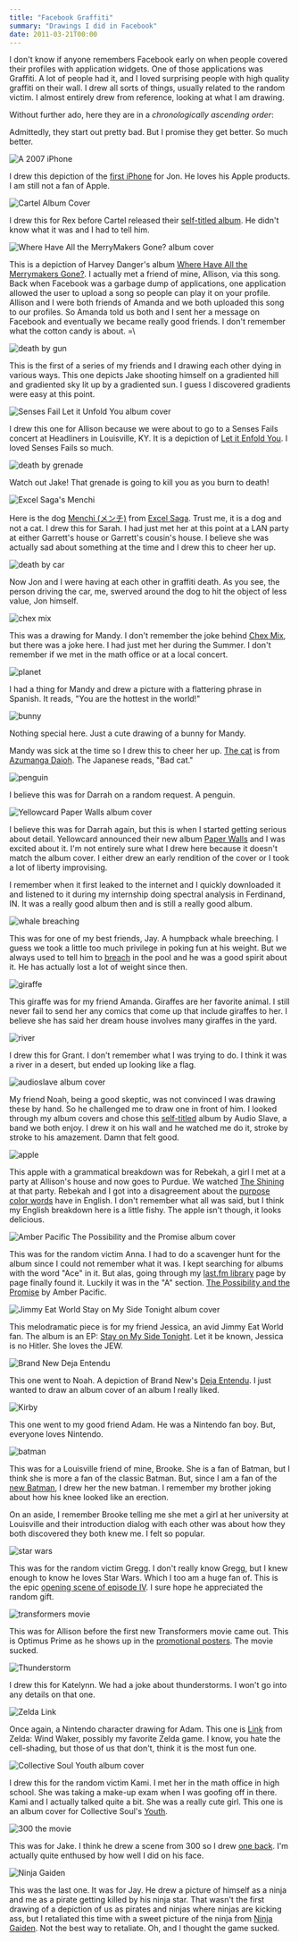 ```yaml
---
title: "Facebook Graffiti"
summary: "Drawings I did in Facebook"
date: 2011-03-21T00:00
---
```

<post-header />

I don't know if anyone remembers Facebook early on when people covered their
profiles with application widgets.
One of those applications was Graffiti.
A lot of people had it, and I loved surprising people with high quality graffiti
on their wall.
I drew all sorts of things, usually related to the random victim.
I almost entirely drew from reference, looking at what I am drawing.

Without further ado, here they are in a *chronologically ascending order*:

Admittedly, they start out pretty bad. But I promise they get better. So much better.

![A 2007 iPhone](./images/graffiti_iphone.png)

I drew this depiction of the [first iPhone](http://en.wikipedia.org/wiki/IPhone_(original)) for Jon.
He loves his Apple products.
I am still not a fan of Apple.

![Cartel Album Cover](./images/graffiti_cartel.png)

I drew this for Rex before Cartel released their [self-titled album](https://en.wikipedia.org/wiki/Cartel_(Cartel_album)).
He didn't know what it was and I had to tell him.

![Where Have All the MerryMakers Gone? album cover](./images/graffiti_harvey_danger.png)

This is a depiction of Harvey Danger's album [Where Have All the Merrymakers Gone?](http://en.wikipedia.org/wiki/Where_Have_All_the_Merrymakers_Gone%3F).
I actually met a friend of mine, Allison, via this song.
Back when Facebook was a garbage dump of applications,
one application allowed the user to upload a song so people can play it on your profile.
Allison and I were both friends of Amanda and we both uploaded this song to our profiles.
So Amanda told us both and I sent her a message on Facebook and eventually we became really good friends.
I don't remember what the cotton candy is about. =\

![death by gun](./images/graffiti_death.png)

This is the first of a series of my friends and I drawing each other dying in various ways.
This one depicts Jake shooting himself on a gradiented hill and gradiented sky lit up by a gradiented sun.
I guess I discovered gradients were easy at this point.

![Senses Fail Let it Unfold You album cover](./images/graffiti_senses_fail.png)

I drew this one for Allison because we were about to go to a Senses Fails concert at Headliners in Louisville, KY.
It is a depiction of [Let it Enfold You](http://en.wikipedia.org/wiki/Let_It_Enfold_You).
I loved Senses Fails so much.

![death by grenade](./images/graffiti_grenade.png)

Watch out Jake! That grenade is going to kill you as you burn to death!

![Excel Saga's Menchi](./images/graffiti_menchi_excel_sage.png)

Here is the dog [Menchi (メンチ)](http://en.wikipedia.org/wiki/List_of_Excel_Saga_characters#Menchi)
from [Excel Saga](http://en.wikipedia.org/wiki/Excel_Saga).
Trust me, it is a dog and not a cat.
I drew this for Sarah.
I had just met her at this point at a LAN party at either Garrett's house or Garrett's cousin's house.
I believe she was actually sad about something at the time and I drew this to cheer her up.

![death by car](./images/graffiti_car_death.png)

Now Jon and I were having at each other in graffiti death. As you see, the person driving the car, me, swerved around the dog to hit the object of less value, Jon himself.

![chex mix](./images/graffiti_chex_mix.png)

This was a drawing for Mandy. I don't remember the joke behind [Chex Mix](http://en.wikipedia.org/wiki/Chex_Mix),
but there was a joke here.
I had just met her during the Summer.
I don't remember if we met in the math office or at a local concert.

![planet](./images/graffiti_world.png)

I had a thing for Mandy and drew a picture with a flattering phrase in Spanish.
It reads, "You are the hottest in the world!"

![bunny](./images/graffiti_bunny.png)

Nothing special here. Just a cute drawing of a bunny for Mandy.

Mandy was sick at the time so I drew this to cheer her up.
[The cat](./images/graffiti_azumanga_daioh.png) is from [Azumanga Daioh](http://en.wikipedia.org/wiki/Azumanga_Daioh).
The Japanese reads, "Bad cat."

![penguin](./images/graffiti_penguin.png)

I believe this was for Darrah on a random request. A penguin.

![Yellowcard Paper Walls album cover](./images/graffiti_yellowcard.png)

I believe this was for Darrah again, but this is when I started getting serious about detail.
Yellowcard announced their new album [Paper Walls](http://en.wikipedia.org/wiki/Paper_Walls) and I was excited about it.
I'm not entirely sure what I drew here because it doesn't match the album cover.
I either drew an early rendition of the cover or I took a lot of liberty improvising.

I remember when it first leaked to the internet and I quickly downloaded it and
listened to it during my internship doing spectral analysis in Ferdinand, IN.
It was a really good album then and is still a really good album.

![whale breaching](./images/graffiti_whale.png)

This was for one of my best friends, Jay.
A humpback whale breeching.
I guess we took a little too much privilege in poking fun at his weight.
But we always used to tell him to [breach](http://en.wikipedia.org/wiki/Whale_surfacing_behaviour#Breaching.2C_lunging.2C_and_porpoising)
in the pool and he was a good spirit about it.
He has actually lost a lot of weight since then.

![giraffe](./images/graffiti_giraffe.png)

This giraffe was for my friend Amanda. Giraffes are her favorite animal.
I still never fail to send her any comics that come up that include giraffes to her.
I believe she has said her dream house involves many giraffes in the yard.

![river](./images/graffiti_river.png)

I drew this for Grant.
I don't remember what I was trying to do.
I think it was a river in a desert, but ended up looking like a flag.

![audioslave album cover](./images/graffiti_audioslave.png)

My friend Noah, being a good skeptic, was not convinced I was drawing these by hand.
So he challenged me to draw one in front of him.
I looked through my album covers and chose this [self-titled](http://en.wikipedia.org/wiki/Audioslave_(album))
album by Audio Slave, a band we both enjoy.
I drew it on his wall and he watched me do it, stroke by stroke to his amazement.
Damn that felt good.

![apple](./images/graffiti_apple.png)

This apple with a grammatical breakdown was for Rebekah,
a girl I met at a party at Allison's house and now goes to Purdue.
We watched [The Shining](http://en.wikipedia.org/wiki/The_Shining_(film)) at that party.
Rebekah and I got into a disagreement about the [purpose color words](http://dictionary.reference.com/browse/red)
have in English.
I don't remember what all was said, but I think my English breakdown here is a little fishy.
The apple isn't though, it looks delicious.

![Amber Pacific The Possibility and the Promise album cover](./images/graffiti_amber_pacific.png)

This was for the random victim Anna.
I had to do a scavenger hunt for the album since I could not remember what it was.
I kept searching for albums with the word "Ace" in it.
But alas, going through my [last.fm library](http://www.last.fm/user/ceramic_spider/library)
page by page finally found it.
Luckily it was in the "A" section.
[The Possibility and the Promise](http://en.wikipedia.org/wiki/The_Possibility_and_the_Promise) by Amber Pacific.

![Jimmy Eat World Stay on My Side Tonight album cover](./images/graffiti_jimmy_eat_world.png)

This melodramatic piece is for my friend Jessica, an avid Jimmy Eat World fan.
The album is an EP: [Stay on My Side Tonight](http://en.wikipedia.org/wiki/Stay_on_My_Side_Tonight).
Let it be known, Jessica is no Hitler.
She loves the JEW.

![Brand New Deja Entendu](./images/graffiti_brand_new.png)

This one went to Noah.
A depiction of Brand New's [Deja Entendu](http://en.wikipedia.org/wiki/Deja_Entendu).
I just wanted to draw an album cover of an album I really liked.

![Kirby](./images/graffiti_kirby.png)

This one went to my good friend Adam. He was a Nintendo fan boy. But, everyone loves Nintendo.

![batman](./images/graffiti_batman.png)

This was for a Louisville friend of mine, Brooke.
She is a fan of Batman, but I think she is more a fan of the classic Batman.
But, since I am a fan of the [new Batman](http://cache2.allpostersimages.com/p/LRG/18/1856/KOH8D00Z/posters/batman-begins.jpg),
I drew her the new batman.
I remember my brother joking about how his knee looked like an erection.

On an aside, I remember Brooke telling me she met a girl at her university at
Louisville and their introduction dialog with each other was about how they both
discovered they both knew me.
I felt so popular.

![star wars](./images/graffiti_star_wars.png)

This was for the random victim Gregg.
I don't really know Gregg, but I knew enough to know he loves Star Wars.
Which I too am a huge fan of.
This is the epic [opening scene of episode IV](http://www.youtube.com/watch?v=z33-qOXOWS4&feature=related).
I sure hope he appreciated the random gift.

![transformers movie](./images/graffiti_transformers.png)

This was for Allison before the first new Transformers movie came out.
This is Optimus Prime as he shows up in the [promotional posters](http://www.ilovesubstance.com/images/movies/transformers_movie_poster_optimus_prime.jpg).
The movie sucked.

![Thunderstorm](./images/graffiti_thunderstorm.png)

I drew this for Katelynn. We had a joke about thunderstorms.
I won't go into any details on that one.

![Zelda Link](./images/graffiti_zelda_link.png)

Once again, a Nintendo character drawing for Adam.
This one is [Link](http://images.wikia.com/zelda/images/9/99/Link_Wind_Waker_11.png) from Zelda: Wind Waker,
possibly my favorite Zelda game.
I know, you hate the cell-shading, but those of us that don't, think it is the most fun one.

![Collective Soul Youth album cover](./images/graffiti_collective_soul.png)

I drew this for the random victim Kami.
I met her in the math office in high school.
She was taking a make-up exam when I was goofing off in there.
Kami and I actually talked quite a bit.
She was a really cute girl.
This one is an album cover for Collective Soul's [Youth](http://en.wikipedia.org/wiki/Youth_(Collective_Soul_album)).

![300 the movie](./images/graffiti_300.png)

This was for Jake.
I think he drew a scene from 300 so I drew [one back](http://manhattaninfidel.com/__oneclick_uploads/2010/12/300_movie.jpg).
I'm actually quite enthused by how well I did on his face.

![Ninja Gaiden](./images/graffiti_ninja.png)

This was the last one.
It was for Jay.
He drew a picture of himself as a ninja and me as a pirate getting killed by his ninja star.
That wasn't the first drawing of a depiction of us as pirates and ninjas where ninjas are kicking ass,
but I retaliated this time with a sweet picture of the ninja from [Ninja Gaiden](http://th04.deviantart.net/fs26/PRE/f/2008/150/7/5/Ninja_Gaiden_Wallpaper_by_igotgame1075.jpg).
Not the best way to retaliate.
Oh, and I thought the game sucked.
